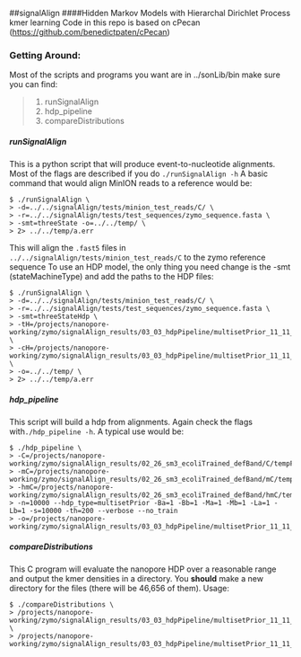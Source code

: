 ##signalAlign
####Hidden Markov Models with Hierarchal Dirichlet Process kmer learning
Code in this repo is based on cPecan (https://github.com/benedictpaten/cPecan)

### Getting Around:
Most of the scripts and programs you want are in ../sonLib/bin make sure you can find:
>1. runSignalAlign 
>2. hdp_pipeline
>3. compareDistributions

##### runSignalAlign
This is a python script that will produce event-to-nucleotide alignments. Most of the flags are described if you do
`./runSignalAlign -h`
A basic command that would align MinION reads to a reference would be:
```
$ ./runSignalAlign \
> -d=../../signalAlign/tests/minion_test_reads/C/ \
> -r=../../signalAlign/tests/test_sequences/zymo_sequence.fasta \
> -smt=threeState -o=../../temp/ \
> 2> ../../temp/a.err
```
This will align the `.fast5` files in `../../signalAlign/tests/minion_test_reads/C` to the zymo reference sequence
To use an HDP model, the only thing you need change is the -smt (stateMachineType) and add the paths to the HDP files:
```
$ ./runSignalAlign \
> -d=../../signalAlign/tests/minion_test_reads/C/ \
> -r=../../signalAlign/tests/test_sequences/zymo_sequence.fasta \
> -smt=threeStateHdp \
> -tH=/projects/nanopore-working/zymo/signalAlign_results/03_03_hdpPipeline/multisetPrior_11_11_11_10K/template.multisetPrior.nhdp \
> -cH=/projects/nanopore-working/zymo/signalAlign_results/03_03_hdpPipeline/multisetPrior_11_11_11_10K/complement.multisetPrior.nhdp \
> -o=../../temp/ \
> 2> ../../temp/a.err
```
##### hdp_pipeline
This script will build a hdp from alignments.  Again check the flags with`./hdp_pipeline -h`.  A typical use would be:
```
$ ./hdp_pipeline \
> -C=/projects/nanopore-working/zymo/signalAlign_results/02_26_sm3_ecoliTrained_defBand/C/tempFiles_alignment/*.tsv 
> -mC=/projects/nanopore-working/zymo/signalAlign_results/02_26_sm3_ecoliTrained_defBand/mC/tempFiles_alignment/*.tsv 
> -hmC=/projects/nanopore-working/zymo/signalAlign_results/02_26_sm3_ecoliTrained_defBand/hmC/tempFiles_alignment/*.tsv 
> -n=10000 --hdp_type=multisetPrior -Ba=1 -Bb=1 -Ma=1 -Mb=1 -La=1 -Lb=1 -s=10000 -th=200 --verbose --no_train 
> -o=/projects/nanopore-working/zymo/signalAlign_results/03_03_hdpPipeline/multisetPrior_11_11_11_10K/
```
##### compareDistributions
This C program will evaluate the nanopore HDP over a reasonable range and output the kmer densities in a directory. You **should** make a 
new directory for the files (there will be 46,656 of them). Usage:
```
$ ./compareDistributions \
> /projects/nanopore-working/zymo/signalAlign_results/03_03_hdpPipeline/multisetPrior_11_11_11_10K/template.multisetPrior.nhdp \
> /projects/nanopore-working/zymo/signalAlign_results/03_03_hdpPipeline/multisetPrior_11_11_11_10K/distributions_template 
```

